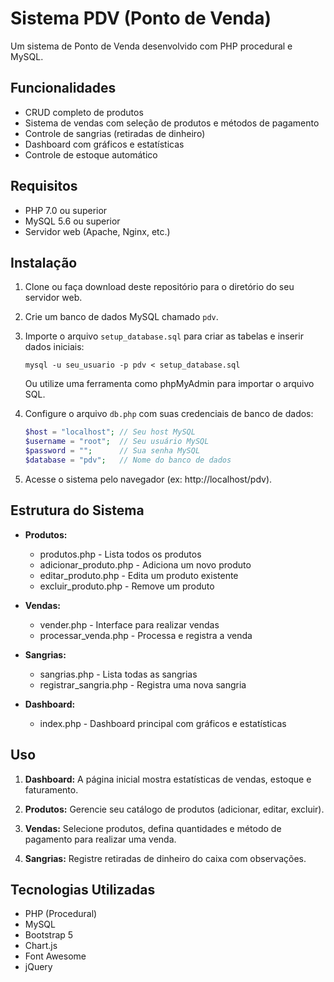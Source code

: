 # Sistema PDV (Ponto de Venda)

Um sistema de Ponto de Venda desenvolvido com PHP procedural e MySQL.

## Funcionalidades

- CRUD completo de produtos
- Sistema de vendas com seleção de produtos e métodos de pagamento
- Controle de sangrias (retiradas de dinheiro)
- Dashboard com gráficos e estatísticas
- Controle de estoque automático

## Requisitos

- PHP 7.0 ou superior
- MySQL 5.6 ou superior
- Servidor web (Apache, Nginx, etc.)

## Instalação

1. Clone ou faça download deste repositório para o diretório do seu servidor web.

2. Crie um banco de dados MySQL chamado `pdv`.

3. Importe o arquivo `setup_database.sql` para criar as tabelas e inserir dados iniciais:

   ```
   mysql -u seu_usuario -p pdv < setup_database.sql
   ```

   Ou utilize uma ferramenta como phpMyAdmin para importar o arquivo SQL.

4. Configure o arquivo `db.php` com suas credenciais de banco de dados:

   ```php
   $host = "localhost"; // Seu host MySQL
   $username = "root";  // Seu usuário MySQL
   $password = "";      // Sua senha MySQL
   $database = "pdv";   // Nome do banco de dados
   ```

5. Acesse o sistema pelo navegador (ex: http://localhost/pdv).

## Estrutura do Sistema

- **Produtos:**
  - produtos.php - Lista todos os produtos
  - adicionar_produto.php - Adiciona um novo produto
  - editar_produto.php - Edita um produto existente
  - excluir_produto.php - Remove um produto

- **Vendas:**
  - vender.php - Interface para realizar vendas
  - processar_venda.php - Processa e registra a venda

- **Sangrias:**
  - sangrias.php - Lista todas as sangrias
  - registrar_sangria.php - Registra uma nova sangria

- **Dashboard:**
  - index.php - Dashboard principal com gráficos e estatísticas

## Uso

1. **Dashboard:** A página inicial mostra estatísticas de vendas, estoque e faturamento.

2. **Produtos:** Gerencie seu catálogo de produtos (adicionar, editar, excluir).

3. **Vendas:** Selecione produtos, defina quantidades e método de pagamento para realizar uma venda.

4. **Sangrias:** Registre retiradas de dinheiro do caixa com observações.

## Tecnologias Utilizadas

- PHP (Procedural)
- MySQL
- Bootstrap 5
- Chart.js
- Font Awesome
- jQuery 